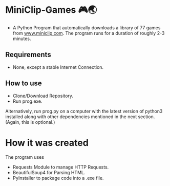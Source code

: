 # MiniClip-Games 🎮🌏

- A Python Program that automatically downloads a library of 77 games from www.miniclip.com. The program runs for a duration of roughly 2-3 minutes.

## Requirements
- None, except a stable Internet Connection.

## How to use
- Clone/Download Repository.
- Run prog.exe.

Alternatively, run prog.py on a computer with the latest version of python3 installed along with other dependencies mentioned in the next section. (Again, this is optional.)

# How it was created
The program uses
- Requests Module to manage HTTP Requests.
- BeautifulSoup4 for Parsing HTML.
- PyInstaller to package code into a .exe file.
